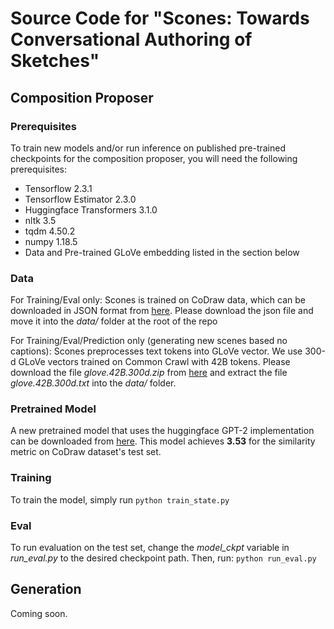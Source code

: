 # Source Code for "Scones: Towards Conversational Authoring of Sketches"
## Composition Proposer

### Prerequisites
To train new models and/or run inference on published pre-trained checkpoints for the composition proposer, you will need the following prerequisites:
- Tensorflow 2.3.1
- Tensorflow Estimator 2.3.0
- Huggingface Transformers 3.1.0
- nltk 3.5
- tqdm 4.50.2
- numpy 1.18.5
- Data and Pre-trained GLoVe embedding listed in the section below

### Data
For Training/Eval only: Scones is trained on CoDraw data, which can be downloaded in JSON format from [here](https://drive.google.com/file/d/0B-u9nH58139bTy1XRFdqaVEzUGs/view). Please download the json file and move it into the *data/* folder at the root of the repo

For Training/Eval/Prediction only (generating new scenes based no captions): Scones preprocesses text tokens into GLoVe vector. We use 300-d GLoVe vectors trained on Common Crawl with 42B tokens. Please download the file *glove.42B.300d.zip* from [here](https://nlp.stanford.edu/projects/glove/) and extract the file *glove.42B.300d.txt* into the *data/* folder.

### Pretrained Model
A new pretrained model that uses the huggingface GPT-2 implementation can be downloaded from [here](https://drive.google.com/file/d/1Anny8fyV46jwnXgiJ4YveR0HvcvAdWUP/view?usp=sharing). This model achieves **3.53** for the similarity metric on CoDraw dataset's test set. 

### Training
To train the model, simply run
`python train_state.py`

### Eval
To run evaluation on the test set, change the *model_ckpt* variable in *run_eval.py* to the desired checkpoint path. Then, run:
`python run_eval.py`

## Generation
Coming soon.